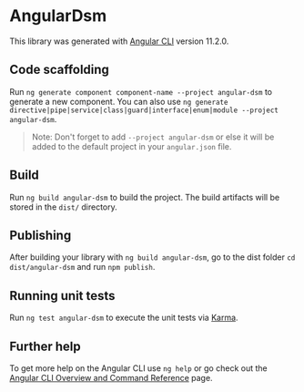 # AngularDsm

This library was generated with [Angular CLI](https://github.com/angular/angular-cli) version 11.2.0.

## Code scaffolding

Run `ng generate component component-name --project angular-dsm` to generate a new component. You can also use `ng generate directive|pipe|service|class|guard|interface|enum|module --project angular-dsm`.
> Note: Don't forget to add `--project angular-dsm` or else it will be added to the default project in your `angular.json` file. 

## Build

Run `ng build angular-dsm` to build the project. The build artifacts will be stored in the `dist/` directory.

## Publishing

After building your library with `ng build angular-dsm`, go to the dist folder `cd dist/angular-dsm` and run `npm publish`.

## Running unit tests

Run `ng test angular-dsm` to execute the unit tests via [Karma](https://karma-runner.github.io).

## Further help

To get more help on the Angular CLI use `ng help` or go check out the [Angular CLI Overview and Command Reference](https://angular.io/cli) page.

